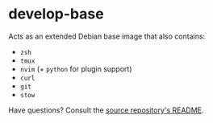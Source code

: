 # develop-base

Acts as an extended Debian base image that also contains:

- `zsh`
- `tmux`
- `nvim` (+ `python` for plugin support)
- `curl`
- `git`
- `stow`

Have questions? Consult the [source repository's README](https://github.com/slogsdon/develop-on-docker/blob/master/README.md).
